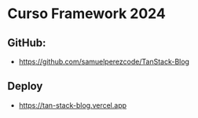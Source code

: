 # Curso Framework 2024


## GitHub:
- https://github.com/samuelperezcode/TanStack-Blog

## Deploy
- https://tan-stack-blog.vercel.app